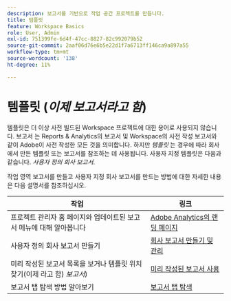 ```yaml
---
description: 보고서를 기반으로 작업 공간 프로젝트를 만듭니다.
title: 템플릿
feature: Workspace Basics
role: User, Admin
exl-id: 751399fe-6d4f-47cc-8827-82c992079b52
source-git-commit: 2aaf06d76e6b5e22d1f7a6713ff146ca9a897a55
workflow-type: tm+mt
source-wordcount: '138'
ht-degree: 11%

---
```


# 템플릿 (*이제 보고서라고 함*)

템플릿은 더 이상 사전 빌드된 Workspace 프로젝트에 대한 용어로 사용되지 않습니다. 보고서 는 Reports &amp; Analytics의 보고서 및 Workspace의 사전 작성 보고서와 같이 Adobe이 사전 작성한 모든 것을 의미합니다. 하지만 *템플릿* 는 경우에 따라 회사에서 만든 템플릿 또는 보고서를 참조하는 데 사용됩니다. 사용자 지정 템플릿은 다음과 같습니다. *사용자 정의 회사 보고서*.

작업 영역 보고서를 만들고 사용자 지정 회사 보고서를 만드는 방법에 대한 자세한 내용은 다음 설명서를 참조하십시오.

| 작업 | 링크 |
|---|---| 
| 프로젝트 관리자 홈 페이지와 업데이트된 보고서 메뉴에 대해 알아봅니다 | [Adobe Analytics의 랜딩 페이지](/help/analyze/landing.md) |
| 사용자 정의 회사 보고서 만들기 | [회사 보고서 만들기 및 관리](/help/analyze/analysis-workspace/reports/create-company-reports.md) |
| 미리 작성된 보고서 목록을 보거나 템플릿 위치 찾기(이제 라고 함) *보고서*) | [미리 작성된 보고서 사용](/help/analyze/analysis-workspace/reports/use-reports.md) |
| 보고서 탭 탐색 방법 알아보기 | [보고서 탭 탐색](/help/analyze/landing.md#navigate-reports) |
